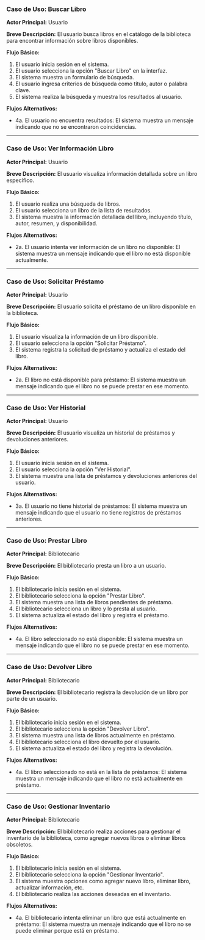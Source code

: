 ### Caso de Uso: Buscar Libro
**Actor Principal:** Usuario

**Breve Descripción:** El usuario busca libros en el catálogo de la biblioteca para encontrar información sobre libros disponibles.

**Flujo Básico:**
1. El usuario inicia sesión en el sistema.
2. El usuario selecciona la opción "Buscar Libro" en la interfaz.
3. El sistema muestra un formulario de búsqueda.
4. El usuario ingresa criterios de búsqueda como título, autor o palabra clave.
5. El sistema realiza la búsqueda y muestra los resultados al usuario.

**Flujos Alternativos:**
- 4a. El usuario no encuentra resultados: El sistema muestra un mensaje indicando que no se encontraron coincidencias.

---

### Caso de Uso: Ver Información Libro
**Actor Principal:** Usuario

**Breve Descripción:** El usuario visualiza información detallada sobre un libro específico.

**Flujo Básico:**
1. El usuario realiza una búsqueda de libros.
2. El usuario selecciona un libro de la lista de resultados.
3. El sistema muestra la información detallada del libro, incluyendo título, autor, resumen, y disponibilidad.

**Flujos Alternativos:**
- 2a. El usuario intenta ver información de un libro no disponible: El sistema muestra un mensaje indicando que el libro no está disponible actualmente.

---

### Caso de Uso: Solicitar Préstamo
**Actor Principal:** Usuario

**Breve Descripción:** El usuario solicita el préstamo de un libro disponible en la biblioteca.

**Flujo Básico:**
1. El usuario visualiza la información de un libro disponible.
2. El usuario selecciona la opción "Solicitar Préstamo".
3. El sistema registra la solicitud de préstamo y actualiza el estado del libro.

**Flujos Alternativos:**
- 2a. El libro no está disponible para préstamo: El sistema muestra un mensaje indicando que el libro no se puede prestar en ese momento.

---

### Caso de Uso: Ver Historial
**Actor Principal:** Usuario

**Breve Descripción:** El usuario visualiza un historial de préstamos y devoluciones anteriores.

**Flujo Básico:**
1. El usuario inicia sesión en el sistema.
2. El usuario selecciona la opción "Ver Historial".
3. El sistema muestra una lista de préstamos y devoluciones anteriores del usuario.

**Flujos Alternativos:**
- 3a. El usuario no tiene historial de préstamos: El sistema muestra un mensaje indicando que el usuario no tiene registros de préstamos anteriores.

---

### Caso de Uso: Prestar Libro
**Actor Principal:** Bibliotecario

**Breve Descripción:** El bibliotecario presta un libro a un usuario.

**Flujo Básico:**
1. El bibliotecario inicia sesión en el sistema.
2. El bibliotecario selecciona la opción "Prestar Libro".
3. El sistema muestra una lista de libros pendientes de préstamo.
4. El bibliotecario selecciona un libro y lo presta al usuario.
5. El sistema actualiza el estado del libro y registra el préstamo.

**Flujos Alternativos:**
- 4a. El libro seleccionado no está disponible: El sistema muestra un mensaje indicando que el libro no se puede prestar en ese momento.

---

### Caso de Uso: Devolver Libro
**Actor Principal:** Bibliotecario

**Breve Descripción:** El bibliotecario registra la devolución de un libro por parte de un usuario.

**Flujo Básico:**
1. El bibliotecario inicia sesión en el sistema.
2. El bibliotecario selecciona la opción "Devolver Libro".
3. El sistema muestra una lista de libros actualmente en préstamo.
4. El bibliotecario selecciona el libro devuelto por el usuario.
5. El sistema actualiza el estado del libro y registra la devolución.

**Flujos Alternativos:**
- 4a. El libro seleccionado no está en la lista de préstamos: El sistema muestra un mensaje indicando que el libro no está actualmente en préstamo.

---

### Caso de Uso: Gestionar Inventario
**Actor Principal:** Bibliotecario

**Breve Descripción:** El bibliotecario realiza acciones para gestionar el inventario de la biblioteca, como agregar nuevos libros o eliminar libros obsoletos.

**Flujo Básico:**
1. El bibliotecario inicia sesión en el sistema.
2. El bibliotecario selecciona la opción "Gestionar Inventario".
3. El sistema muestra opciones como agregar nuevo libro, eliminar libro, actualizar información, etc.
4. El bibliotecario realiza las acciones deseadas en el inventario.

**Flujos Alternativos:**
- 4a. El bibliotecario intenta eliminar un libro que está actualmente en préstamo: El sistema muestra un mensaje indicando que el libro no se puede eliminar porque está en préstamo.

